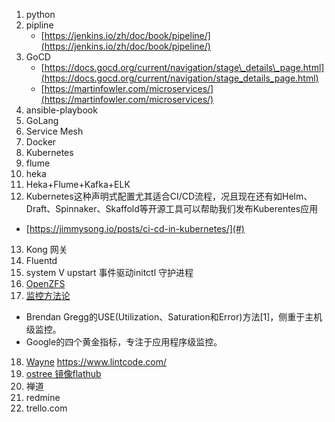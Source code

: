 1. python
2. pipline
   + [https://jenkins.io/zh/doc/book/pipeline/](https://jenkins.io/zh/doc/book/pipeline/)
3. GoCD
   + [https://docs.gocd.org/current/navigation/stage\_details\_page.html](https://docs.gocd.org/current/navigation/stage_details_page.html)
   + [https://martinfowler.com/microservices/](https://martinfowler.com/microservices/)
4. ansible-playbook
5. GoLang
6. Service Mesh
7. Docker
8. Kubernetes
9. flume
10. heka
11. Heka+Flume+Kafka+ELK
12. Kubernetes这种声明式配置尤其适合CI/CD流程，况且现在还有如Helm、Draft、Spinnaker、Skaffold等开源工具可以帮助我们发布Kuberentes应用
   + [https://jimmysong.io/posts/ci-cd-in-kubernetes/](#)
13. Kong 网关
14. Fluentd
15. system V upstart 事件驱动initctl  守护进程
16. [OpenZFS](https://openzfs.github.io/openzfs-docs)
17. [监控方法论](http://www.brendangregg.com/usemethod.html)
   + Brendan Gregg的USE(Utilization、Saturation和Error)方法[1]，侧重于主机级监控。
   + Google的四个黄金指标，专注于应用程序级监控。
18. [Wayne](https://github.com/Qihoo360/wayne])
https://www.lintcode.com/
19. [ostree 镜像flathub](https://ostreedev.github.io/ostree/introduction/)
20. 禅道
21. redmine
22. trello.com